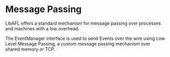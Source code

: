 # Message Passing

LibAFL offers a standard mechanism for message passing over processes and machines with a low overhead.

The EventManager interface is used to send Events over the wire using Low Level Message Passing, a custom message passing mechanism over shared memory or TCP.

